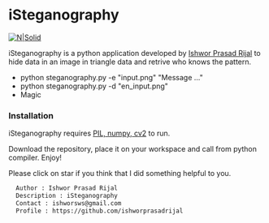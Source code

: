 # iSteganography
[![N|Solid](https://github.com/ishworprasadrijal/iSteganography/blob/master/preview.gif)](https://github.com/ishworprasadrijal/iSteganography)

iSteganography is a python application developed by [Ishwor Prasad Rijal](https://github.com/ishworprasadrijal) to hide data in an image in triangle data and retrive who knows the pattern.

  - python steganography.py -e "input.png" "Message ..."
  - python steganography.py -d "en_input.png"
  - Magic

### Installation

iSteganography requires [PIL, numpy, cv2](https://) to run.

Download the repository, place it on your workspace and call from python compiler. Enjoy!

Please click on star if you think that I did something helpful to you.
```sh
  Author : Ishwor Prasad Rijal
  Description : iSteganography
  Contact : ishworsws@gmail.com
  Profile : https://github.com/ishworprasadrijal
```
